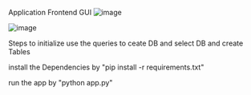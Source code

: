 Application Frontend GUI 
![image](https://github.com/user-attachments/assets/61671d2b-a8cf-47ec-8b5f-bf11c2fa53d2)

![image](https://github.com/user-attachments/assets/262c037d-551c-4f9b-86f0-e7b36ab7a564)

Steps to initialize use the queries to ceate DB and select DB and create Tables 

install the Dependencies by "pip install -r requirements.txt"

run the app by "python app.py"

